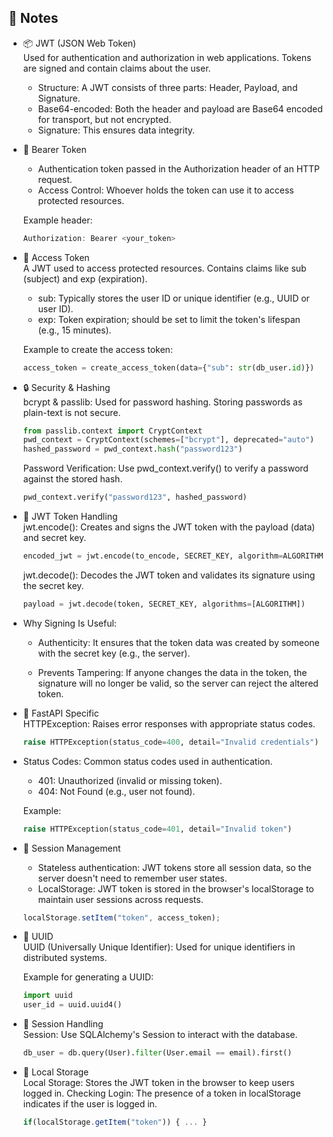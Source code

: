 📝 Notes
--------

- 📦 JWT (JSON Web Token)  
  Used for authentication and authorization in web applications. Tokens are signed and contain claims about the user.

  - Structure: A JWT consists of three parts: Header, Payload, and Signature.
  - Base64-encoded: Both the header and payload are Base64 encoded for transport, but not encrypted.
  - Signature: This ensures data integrity.

- 🎫 Bearer Token  
  - Authentication token passed in the Authorization header of an HTTP request.
  - Access Control: Whoever holds the token can use it to access protected resources.

  Example header:
  ```javascript
  Authorization: Bearer <your_token>
  ```


- 🔑 Access Token  
A JWT used to access protected resources. Contains claims like sub (subject) and exp (expiration).

  - sub: Typically stores the user ID or unique identifier (e.g., UUID or user ID).
  - exp: Token expiration; should be set to limit the token's lifespan (e.g., 15 minutes).

  Example to create the access token:  
  ```python
  access_token = create_access_token(data={"sub": str(db_user.id)})
  ```

- 🔒 Security & Hashing  
  bcrypt & passlib: Used for password hashing. Storing passwords as plain-text is not secure.

  ```python
  from passlib.context import CryptContext
  pwd_context = CryptContext(schemes=["bcrypt"], deprecated="auto")
  hashed_password = pwd_context.hash("password123")
  ```

  Password Verification: Use pwd_context.verify() to verify a password against the stored hash.
  ```python
  pwd_context.verify("password123", hashed_password)
  ```

- 🔑 JWT Token Handling  
  jwt.encode(): Creates and signs the JWT token with the payload (data) and secret key.

  ```python
  encoded_jwt = jwt.encode(to_encode, SECRET_KEY, algorithm=ALGORITHM)
  ```

  jwt.decode(): Decodes the JWT token and validates its signature using the secret key.

  ```python
  payload = jwt.decode(token, SECRET_KEY, algorithms=[ALGORITHM])
  ```

- Why Signing Is Useful:  

  - Authenticity: It ensures that the token data was created by someone with the secret key (e.g., the server).

  - Prevents Tampering: If anyone changes the data in the token, the signature will no longer be valid, so the server can reject the altered token.

- 🚨 FastAPI Specific  
  HTTPException: Raises error responses with appropriate status codes.

  ```python
  raise HTTPException(status_code=400, detail="Invalid credentials")
  ```

- Status Codes: Common status codes used in authentication.
  - 401: Unauthorized (invalid or missing token).
  - 404: Not Found (e.g., user not found).

  Example:
    ```python
    raise HTTPException(status_code=401, detail="Invalid token")
    ```

- 🔐 Session Management  
  - Stateless authentication: JWT tokens store all session data, so the server doesn't need to remember user states.
  - LocalStorage: JWT token is stored in the browser's localStorage to maintain user sessions across requests.
  ```javascript
  localStorage.setItem("token", access_token);
  ```

- 🔄 UUID  
    UUID (Universally Unique Identifier): Used for unique identifiers in distributed systems.

    Example for generating a UUID:

    ```python
    import uuid
    user_id = uuid.uuid4()
    ```

- 🧳 Session Handling  
    Session: Use SQLAlchemy's Session to interact with the database.

    ```python
    db_user = db.query(User).filter(User.email == email).first()
    ```

- 💾 Local Storage  
    Local Storage: Stores the JWT token in the browser to keep users logged in.
    Checking Login: The presence of a token in localStorage indicates if the user is logged in.

  ```javascript
  if(localStorage.getItem("token")) { ... }
  ```

